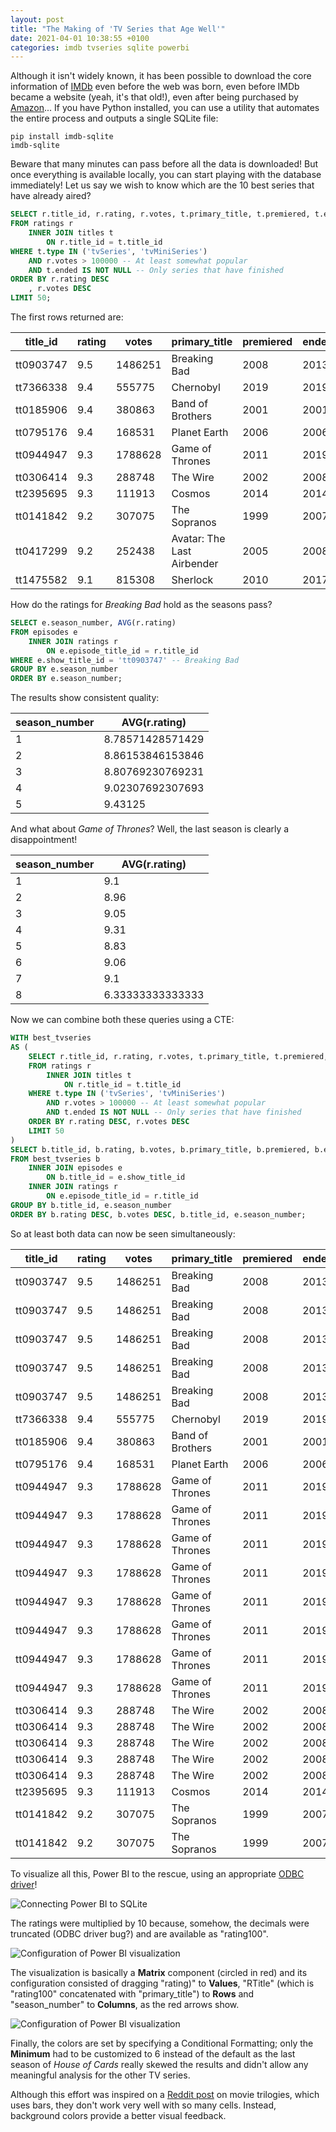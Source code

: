 ```yaml
---
layout: post
title: "The Making of 'TV Series that Age Well'"
date: 2021-04-01 10:38:55 +0100
categories: imdb tvseries sqlite powerbi
---
```

Although it isn't widely known, it has been possible to download the core information of [IMDb](https://www.imdb.com/) even before the web was born, even before IMDb became a website (yeah, it's that old!), even after being purchased by [Amazon](https://www.amazon.com/)... If you have Python installed, you can use a utility that automates the entire process and outputs a single SQLite file:

```
pip install imdb-sqlite
imdb-sqlite
```

Beware that many minutes can pass before all the data is downloaded! But once everything is available locally, you can start playing with the database immediately! Let us say we wish to know which are the 10 best series that have already aired?

```sql
SELECT r.title_id, r.rating, r.votes, t.primary_title, t.premiered, t.ended
FROM ratings r
    INNER JOIN titles t
        ON r.title_id = t.title_id
WHERE t.type IN ('tvSeries', 'tvMiniSeries')
    AND r.votes > 100000 -- At least somewhat popular
    AND t.ended IS NOT NULL -- Only series that have finished
ORDER BY r.rating DESC
    , r.votes DESC
LIMIT 50;
```

The first rows returned are:

title_id | rating | votes | primary_title | premiered | ended
-------- | ------ | ----- | ------------- | --------- | -----
tt0903747 | 9.5 | 1486251 | Breaking Bad | 2008 | 2013
tt7366338 | 9.4 | 555775 | Chernobyl | 2019 | 2019
tt0185906 | 9.4 | 380863 | Band of Brothers | 2001 | 2001
tt0795176 | 9.4 | 168531 | Planet Earth | 2006 | 2006
tt0944947 | 9.3 | 1788628 | Game of Thrones | 2011 | 2019
tt0306414 | 9.3 | 288748 | The Wire | 2002 | 2008
tt2395695 | 9.3 | 111913 | Cosmos | 2014 | 2014
tt0141842 | 9.2 | 307075 | The Sopranos | 1999 | 2007
tt0417299 | 9.2 | 252438 | Avatar: The Last Airbender | 2005 | 2008
tt1475582 | 9.1 | 815308 | Sherlock | 2010 | 2017

How do the ratings for _Breaking Bad_ hold as the seasons pass?

```sql
SELECT e.season_number, AVG(r.rating)
FROM episodes e
    INNER JOIN ratings r
	    ON e.episode_title_id = r.title_id
WHERE e.show_title_id = 'tt0903747' -- Breaking Bad
GROUP BY e.season_number
ORDER BY e.season_number;
```

The results show consistent quality:

season_number | AVG(r.rating)
------------- | -------------
1 | 8.78571428571429
2 | 8.86153846153846
3 | 8.80769230769231
4 | 9.02307692307693
5 | 9.43125

And what about _Game of Thrones_? Well, the last season is clearly a disappointment!

season_number | AVG(r.rating)
------------- | -------------
1 | 9.1
2 | 8.96
3 | 9.05
4 | 9.31
5 | 8.83
6 | 9.06
7 | 9.1
8 | 6.33333333333333

Now we can combine both these queries using a CTE:

```sql
WITH best_tvseries
AS (
	SELECT r.title_id, r.rating, r.votes, t.primary_title, t.premiered, t.ended
	FROM ratings r
		INNER JOIN titles t
			ON r.title_id = t.title_id
	WHERE t.type IN ('tvSeries', 'tvMiniSeries')
		AND r.votes > 100000 -- At least somewhat popular
		AND t.ended IS NOT NULL -- Only series that have finished
	ORDER BY r.rating DESC, r.votes DESC
	LIMIT 50
)
SELECT b.title_id, b.rating, b.votes, b.primary_title, b.premiered, b.ended, e.season_number, AVG(r.rating)
FROM best_tvseries b
	INNER JOIN episodes e
		ON b.title_id = e.show_title_id
    INNER JOIN ratings r
	    ON e.episode_title_id = r.title_id
GROUP BY b.title_id, e.season_number
ORDER BY b.rating DESC, b.votes DESC, b.title_id, e.season_number;
```

So at least both data can now be seen simultaneously:

title_id | rating | votes | primary_title | premiered | ended | season_number |  AVG(r.rating)
-------- | ------ | ----- | ------------- | --------- | ----- | ------------- | --------------
tt0903747 | 9.5 | 1486251 | Breaking Bad | 2008 | 2013 | 1 | 8.78571428571429
tt0903747 | 9.5 | 1486251 | Breaking Bad | 2008 | 2013 | 2 | 8.86153846153846
tt0903747 | 9.5 | 1486251 | Breaking Bad | 2008 | 2013 | 3 | 8.80769230769231
tt0903747 | 9.5 | 1486251 | Breaking Bad | 2008 | 2013 | 4 | 9.02307692307693
tt0903747 | 9.5 | 1486251 | Breaking Bad | 2008 | 2013 | 5 | 9.43125
tt7366338 | 9.4 | 555775 | Chernobyl | 2019 | 2019 | 1 | 9.62
tt0185906 | 9.4 | 380863 | Band of Brothers | 2001 | 2001 | 1 | 9.08
tt0795176 | 9.4 | 168531 | Planet Earth | 2006 | 2006 | 1 | 8.78181818181818
tt0944947 | 9.3 | 1788628 | Game of Thrones | 2011 | 2019 | 1 | 9.1
tt0944947 | 9.3 | 1788628 | Game of Thrones | 2011 | 2019 | 2 | 8.96
tt0944947 | 9.3 | 1788628 | Game of Thrones | 2011 | 2019 | 3 | 9.05
tt0944947 | 9.3 | 1788628 | Game of Thrones | 2011 | 2019 | 4 | 9.31
tt0944947 | 9.3 | 1788628 | Game of Thrones | 2011 | 2019 | 5 | 8.83
tt0944947 | 9.3 | 1788628 | Game of Thrones | 2011 | 2019 | 6 | 9.06
tt0944947 | 9.3 | 1788628 | Game of Thrones | 2011 | 2019 | 7 | 9.1
tt0944947 | 9.3 | 1788628 | Game of Thrones | 2011 | 2019 | 8 | 6.33333333333333
tt0306414 | 9.3 | 288748 | The Wire | 2002 | 2008 | 1 | 8.62307692307692
tt0306414 | 9.3 | 288748 | The Wire | 2002 | 2008 | 2 | 8.53333333333333
tt0306414 | 9.3 | 288748 | The Wire | 2002 | 2008 | 3 | 8.75833333333333
tt0306414 | 9.3 | 288748 | The Wire | 2002 | 2008 | 4 | 8.78461538461538
tt0306414 | 9.3 | 288748 | The Wire | 2002 | 2008 | 5 | 8.76
tt2395695 | 9.3 | 111913 | Cosmos | 2014 | 2014 | 1 | 9.11538461538462
tt0141842 | 9.2 | 307075 | The Sopranos | 1999 | 2007 | 1 | 8.69230769230769
tt0141842 | 9.2 | 307075 | The Sopranos | 1999 | 2007 | 2 | 8.67692307692308

To visualize all this, Power BI to the rescue, using an appropriate [ODBC driver](http://www.ch-werner.de/sqliteodbc/)!

![Connecting Power BI to SQLite](/assets/2021-04-01-making-of-series-age-well_imdb-sqlite-powerbi.png)

The ratings were multiplied by 10 because, somehow, the decimals were truncated (ODBC driver bug?) and are available as "rating100".

![Configuration of Power BI visualization](/assets/2021-04-01-making-of-series-age-well_imdb-sqlite-powerbi-config.png)

The visualization is basically a **Matrix** component (circled in red) and its configuration consisted of dragging "rating)" to **Values**, "RTitle" (which is "rating100" concatenated with "primary_title") to **Rows** and "season_number" to **Columns**, as the red arrows show.

![Configuration of Power BI visualization](/assets/2021-04-01-making-of-series-age-well_imdb-sqlite-powerbi-condfmt.png)

Finally, the colors are set by specifying a Conditional Formatting; only the **Minimum** had to be customized to 6 instead of the default as the last season of _House of Cards_ really skewed the results and didn't allow any meaningful analysis for the other TV series.

Although this effort was inspired on a [Reddit post](https://www.reddit.com/r/dataisbeautiful/comments/f3drhm/oc_movie_trilogy_ranks_based_off_online_ratings/) on movie trilogies, which uses bars, they don't work very well with so many cells. Instead, background colors provide a better visual feedback.